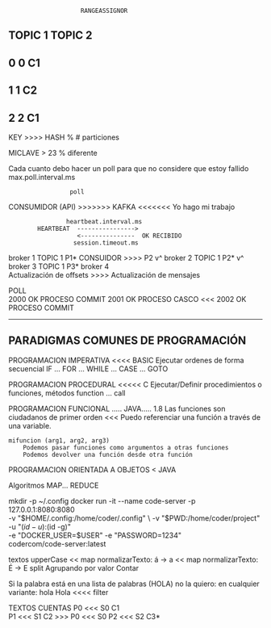                         RANGEASSIGNOR
TOPIC 1     TOPIC 2          
--------------------------------------
0               0             C1
--------------------------------------
1               1             C2
--------------------------------------
2               2             C1
--------------------------------------




KEY >>>> HASH % # particiones

MICLAVE > 23  % diferente


Cada cuanto debo hacer un poll para que no considere que estoy fallido
max.poll.interval.ms

                     poll
CONSUMIDOR  (API)   >>>>>>>        KAFKA
                    <<<<<<<
Yo hago mi trabajo

            
                    heartbeat.interval.ms 
            HEARTBEAT  ---------------->
                       <---------------  OK RECIBIDO
                      session.timeout.ms
                      
                      
                      
broker 1    TOPIC 1 P1*      CONSUIDOR >>>> P2
    v^
broker 2    TOPIC 1 P2*
    v^
broker 3    TOPIC 1 P3*
broker 4    
Actualización de offsets
    >>>>
        Actualización de mensajes
        
        
    
POLL    
2000 OK PROCESO COMMIT 
2001 OK PROCESO CASCO <<<
2002 OK PROCESO COMMIT


--------------------------------------------------

PARADIGMAS COMUNES DE PROGRAMACIÓN
----------------------------------
PROGRAMACION IMPERATIVA <<<< BASIC
    Ejecutar ordenes de forma secuencial
        IF ... FOR ... WHILE ... CASE ... GOTO

PROGRAMACION PROCEDURAL <<<<< C
    Ejecutar/Definir procedimientos o funciones, métodos
        function ... call

PROGRAMACION FUNCIONAL ..... JAVA..... 1.8
    Las funciones son ciudadanos de primer orden <<< Puedo referenciar una función a través de una variable.
    
    mifuncion (arg1, arg2, arg3)
        Podemos pasar funciones como argumentos a otras funciones
        Podemos devolver una función desde otra función

PROGRAMACION ORIENTADA A OBJETOS < JAVA

Algoritmos      MAP... REDUCE








mkdir -p ~/.config
docker run -it --name code-server -p 127.0.0.1:8080:8080 \
  -v "$HOME/.config:/home/coder/.config" \
  -v "$PWD:/home/coder/project" \
  -u "$(id -u):$(id -g)" \
  -e "DOCKER_USER=$USER" -e "PASSWORD=1234" \
  codercom/code-server:latest
  
  
  
  
textos
    upperCase                  <<  map
    normalizarTexto: á -> a     << map
    normalizarTexto: É -> E
    split 
    Agrupando por valor
    Contar
    
Si la palabra está en una lista de palabras (HOLA)  no la quiero: en cualquier variante: hola Hola      <<<< filter



TEXTOS               CUENTAS
P0      <<< S0 C1    
P1      <<< S1 C2  >>>    P0    <<< S0
P2      <<< S2 C3*
